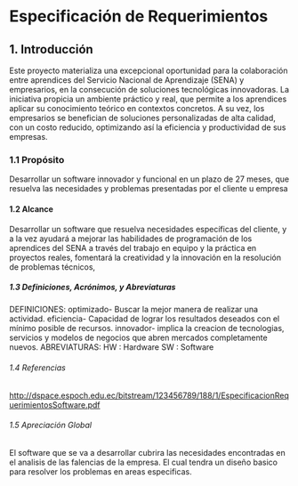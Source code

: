 # Especificación de Requerimientos

## 1. Introducción

Este proyecto materializa una excepcional oportunidad para la colaboración entre aprendices del Servicio
Nacional de Aprendizaje (SENA) y empresarios, en la consecución de soluciones tecnológicas innovadoras.
La iniciativa propicia un ambiente práctico y real, que permite a los aprendices aplicar su conocimiento teórico
en contextos concretos. A su vez, los empresarios se benefician de soluciones personalizadas de alta calidad,
con un costo reducido, optimizando así la eficiencia y productividad de sus empresas.

### 1.1 Propósito

Desarrollar un software innovador y funcional en un plazo de 27 meses, que resuelva las necesidades y
problemas presentadas por el cliente u empresa

#### 1.2 Alcance

Desarrollar un software que resuelva necesidades específicas del cliente, y a la vez ayudará a mejorar las
habilidades de programación de los aprendices del SENA a través del trabajo en equipo y la práctica en
proyectos reales, fomentará la creatividad y la innovación en la resolución de problemas técnicos,

##### 1.3 Definiciones, Acrónimos, y Abreviaturas
DEFINICIONES:
optimizado- Buscar la mejor manera de realizar una actividad.
eficiencia- Capacidad de lograr los resultados deseados con el mínimo posible de recursos.
innovador- implica la creacion de tecnologias, servicios y modelos de negocios que abren mercados completamente nuevos.
ABREVIATURAS:
HW : Hardware
SW : Software

###### 1.4 Referencias

http://dspace.espoch.edu.ec/bitstream/123456789/188/1/EspecificacionRequerimientosSoftware.pdf


###### 1.5 Apreciación Global
 El software que se va a desarrollar cubrira las necesidades encontradas en el analisis de las falencias de la empresa. El cual tendra un diseño basico para resolver los problemas en areas especificas. 
